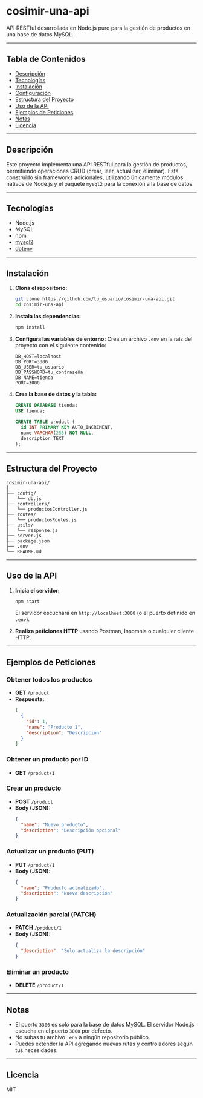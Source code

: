 # cosimir-una-api

API RESTful desarrollada en Node.js puro para la gestión de productos en una base de datos MySQL.

---

## Tabla de Contenidos

- [Descripción](#descripción)
- [Tecnologías](#tecnologías)
- [Instalación](#instalación)
- [Configuración](#configuración)
- [Estructura del Proyecto](#estructura-del-proyecto)
- [Uso de la API](#uso-de-la-api)
- [Ejemplos de Peticiones](#ejemplos-de-peticiones)
- [Notas](#notas)
- [Licencia](#licencia)

---

## Descripción

Este proyecto implementa una API RESTful para la gestión de productos, permitiendo operaciones CRUD (crear, leer, actualizar, eliminar). Está construido sin frameworks adicionales, utilizando únicamente módulos nativos de Node.js y el paquete `mysql2` para la conexión a la base de datos.

---

## Tecnologías

- Node.js
- MySQL
- npm
- [mysql2](https://www.npmjs.com/package/mysql2)
- [dotenv](https://www.npmjs.com/package/dotenv)

---

## Instalación

1. **Clona el repositorio:**

   ```sh
   git clone https://github.com/tu_usuario/cosimir-una-api.git
   cd cosimir-una-api
   ```

2. **Instala las dependencias:**

   ```sh
   npm install
   ```

3. **Configura las variables de entorno:**
   Crea un archivo `.env` en la raíz del proyecto con el siguiente contenido:

   ```
   DB_HOST=localhost
   DB_PORT=3306
   DB_USER=tu_usuario
   DB_PASSWORD=tu_contraseña
   DB_NAME=tienda
   PORT=3000
   ```

4. **Crea la base de datos y la tabla:**

   ```sql
   CREATE DATABASE tienda;
   USE tienda;

   CREATE TABLE product (
     id INT PRIMARY KEY AUTO_INCREMENT,
     name VARCHAR(255) NOT NULL,
     description TEXT
   );
   ```

---

## Estructura del Proyecto

```
cosimir-una-api/
│
├── config/
│   └── db.js
├── controllers/
│   └── productosController.js
├── routes/
│   └── productosRoutes.js
├── utils/
│   └── response.js
├── server.js
├── package.json
├── .env
└── README.md
```

---

## Uso de la API

1. **Inicia el servidor:**

   ```sh
   npm start
   ```

   El servidor escuchará en `http://localhost:3000` (o el puerto definido en `.env`).

2. **Realiza peticiones HTTP** usando Postman, Insomnia o cualquier cliente HTTP.

---

## Ejemplos de Peticiones

### Obtener todos los productos

- **GET** `/product`
- **Respuesta:**
  ```json
  [
    {
      "id": 1,
      "name": "Producto 1",
      "description": "Descripción"
    }
  ]
  ```

### Obtener un producto por ID

- **GET** `/product/1`

### Crear un producto

- **POST** `/product`
- **Body (JSON):**
  ```json
  {
    "name": "Nuevo producto",
    "description": "Descripción opcional"
  }
  ```

### Actualizar un producto (PUT)

- **PUT** `/product/1`
- **Body (JSON):**
  ```json
  {
    "name": "Producto actualizado",
    "description": "Nueva descripción"
  }
  ```

### Actualización parcial (PATCH)

- **PATCH** `/product/1`
- **Body (JSON):**
  ```json
  {
    "description": "Solo actualiza la descripción"
  }
  ```

### Eliminar un producto

- **DELETE** `/product/1`

---

## Notas

- El puerto `3306` es solo para la base de datos MySQL. El servidor Node.js escucha en el puerto `3000` por defecto.
- No subas tu archivo `.env` a ningún repositorio público.
- Puedes extender la API agregando nuevas rutas y controladores según tus necesidades.

---

## Licencia

MIT
